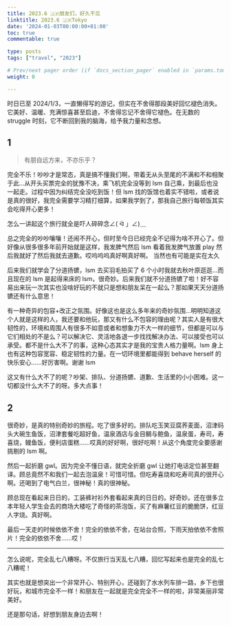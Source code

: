 ```yaml
---
title: 2023.6 🇯🇵朋友们，好久不见
linktitle: 2023.6 🇯🇵Tokyo
date: '2024-01-03T00:00:00+01:00'
toc: true
commentable: true

type: posts
tags: ["travel", "2023"]

# Prev/next pager order (if `docs_section_pager` enabled in `params.toml`)
weight: 0

---
```


时日已至 2024/1/3，一直懒得写的游记，但实在不舍得那段美好回忆褪色消失。它美好、温暖、充满惊喜甚至启迪，不舍得忘记不舍得它褪色。在无数的 struggle 时刻，它不断回到我的脑海，给予我力量和念想。

## 1
> 有朋自远方来，不亦乐乎？

完全不乐！吵吵才是常态，真是搞不懂我们啊，带着无从头至尾的不满和不和相聚于此…从开头买票完全的犹豫不决，乘飞机完全没等到 lsm 自己乘，到最后也没一起走。过程中因为纠结完全没吃到饭！但 lsm 找的饭馆也着实不错啦，或者说是真的很好，我完全需要学习精打细算，如果我学到了，那我自己旅行每顿饭其实会吃得开心更多！

怎么一讲起这个旅行就全是吓人碎碎念∠( ᐛ 」∠)＿

总之完全的吵吵嚷嚷！还闹不开心，但时至今日已经完全不记得为啥不开心了。但好像从很多很多年前开始就是这样，我发脾气然后 lsm 看着我发脾气放置 play 然后我就好了然后我就去道歉。哎呜呜呜真好啊真好啊。
当然也有可能是实在太久

后来我们就学会了分道扬镳，lsm 去买羽毛拍买了 6 个小时我就去秋叶原逛逛…而且现在的 lsm 是起得来床的 lsm，很奇妙。后来我们就不分道扬镳了啦！好不容易出来玩一次其实也没啥好玩的不就只是想和朋友呆在一起么？那如果天天分道扬镳还有什么意思！

有一种奇异的包容+改正之氛围。好像这也是这么多年来的奇妙氛围…明明知道这个人就是这样的人，我还要和他玩，那又有什么不包容的理由呢？其实人是有很大韧性的，环境和周围人有很多不如意或者和想象力不大一样的细节，但都是可以与它们相处的不是么？可以解决它、灵活地各退一步找找解决办法、可以接受也可以承受。都不是什么大不了的事，这种心态其实才是我的宝贵人格力量啊。lsm 身上也有这种包容宽容、稳定韧性的力量。在一切环境里都能得到 behave herself 的快乐安心……好厉害啊。谢谢 lsm

这又有什么大不了的呢？吵架、排队、分道扬镳、道歉、生活里的小小困难。这一切都没什么大不了的呀。多大点事！

## 2
很奇妙，是真的特别奇妙的旅程。吃了很多好的。排队吃玉笑豆腐荞麦面，沼津码头大碗生鱼饭，沼津套餐吃超好鱼，温泉酒店与金目鲷与鲍鱼，温泉蛋，寿司，寿喜烧，鳗鱼饭，便利店蛋糕……哎真的好好啊，很好吃啊！从这个角度完全要感谢挑剔的 lsm 啊。

然后一起折磨 gwl。因为完全不懂日语，就完全折磨 gwl 让她打电话定位甚至翻译。顾总竟然不和我们一起去泡温泉！可惜可惜。但吃寿喜烧和吃寿司真的很开心啊。还喝到了电气白兰，很神秘！真的很神秘。

顾总现在看起来日日的，工装裤衬衫外套看起来真的日日的。好奇妙。还在很多立本年轻人学生会去的商场大楼吃了奇怪的茶泡饭，买了有麻薯红豆的脆脆饼，红豆人字烧。真好啊。

最后一天走的时候依依不舍！完全的依依不舍，在站台合照，下雨天拍依依不舍照片！完全的依依不舍……哎！

---

怎么说呢，完全乱七八糟呀。不仅旅行当天乱七八糟，回忆写起来也是完全的乱七八糟呢！

其实也就是想突出一个非常开心、特别开心，还碰到了水水列车排一路，乡下也很好玩，和城市完全不一样！和朋友在一起就是完全完全不一样的啦，非常美丽非常美好。

还是那句话，好想到朋友身边去啊！